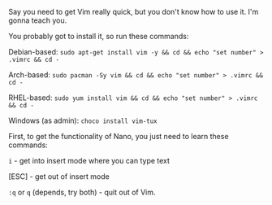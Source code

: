 Say you need to get Vim really quick, but you don't know how to use it. I'm gonna teach you.

You probably got to install it, so run these commands:

Debian-based:
`sudo apt-get install vim -y && cd && echo "set number" > .vimrc && cd -`

Arch-based:
`sudo pacman -Sy vim && cd && echo "set number" > .vimrc && cd -`

RHEL-based:
`sudo yum install vim && cd && echo "set number" > .vimrc && cd -`

Windows (as admin):
`choco install vim-tux`

First, to get the functionality of Nano, you just need to learn these commands:

`i` - get into insert mode where you can type text

[ESC] - get out of insert mode

`:q` or `q` (depends, try both) - quit out of Vim.

